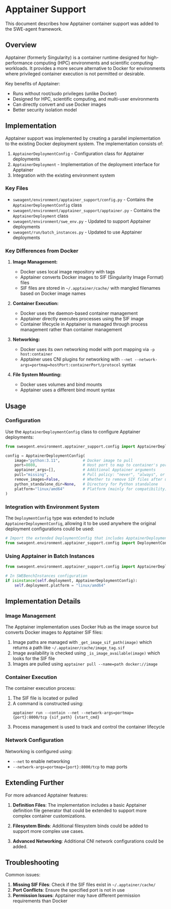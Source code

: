 # Apptainer Support

This document describes how Apptainer container support was added to the SWE-agent framework.

## Overview

Apptainer (formerly Singularity) is a container runtime designed for high-performance computing (HPC) environments and scientific computing workloads. It provides a more secure alternative to Docker for environments where privileged container execution is not permitted or desirable.

Key benefits of Apptainer:
- Runs without root/sudo privileges (unlike Docker)
- Designed for HPC, scientific computing, and multi-user environments
- Can directly convert and use Docker images
- Better security isolation model

## Implementation

Apptainer support was implemented by creating a parallel implementation to the existing Docker deployment system. The implementation consists of:

1. `ApptainerDeploymentConfig` - Configuration class for Apptainer deployments
2. `ApptainerDeployment` - Implementation of the deployment interface for Apptainer
3. Integration with the existing environment system

### Key Files

- `sweagent/environment/apptainer_support/config.py` - Contains the `ApptainerDeploymentConfig` class
- `sweagent/environment/apptainer_support/apptainer.py` - Contains the `ApptainerDeployment` class
- `sweagent/environment/swe_env.py` - Updated to support Apptainer deployments
- `sweagent/run/batch_instances.py` - Updated to use Apptainer deployments

### Key Differences from Docker

1. **Image Management:**
   - Docker uses local image repository with tags
   - Apptainer converts Docker images to SIF (Singularity Image Format) files
   - SIF files are stored in `~/.apptainer/cache/` with mangled filenames based on Docker image names

2. **Container Execution:**
   - Docker uses the daemon-based container management
   - Apptainer directly executes processes using the SIF image
   - Container lifecycle in Apptainer is managed through process management rather than container management

3. **Networking:**
   - Docker uses its own networking model with port mapping via `-p host:container`
   - Apptainer uses CNI plugins for networking with `--net --network-args=portmap=hostPort:containerPort/protocol` syntax

4. **File System Mounting:**
   - Docker uses volumes and bind mounts
   - Apptainer uses a different bind mount syntax

## Usage

### Configuration

Use the `ApptainerDeploymentConfig` class to configure Apptainer deployments:

```python
from sweagent.environment.apptainer_support.config import ApptainerDeploymentConfig

config = ApptainerDeploymentConfig(
    image="python:3.11",          # Docker image to pull
    port=8080,                    # Host port to map to container's port 8000
    apptainer_args=[],            # Additional Apptainer arguments
    pull="missing",               # Pull policy: "never", "always", or "missing"
    remove_images=False,          # Whether to remove SIF files after use
    python_standalone_dir=None,   # Directory for Python standalone
    platform="linux/amd64"        # Platform (mainly for compatibility)
)
```

### Integration with Environment System

The `DeploymentConfig` type was extended to include `ApptainerDeploymentConfig`, allowing it to be used anywhere the original deployment configurations could be used:

```python
# Import the extended DeploymentConfig that includes ApptainerDeploymentConfig
from sweagent.environment.apptainer_support.config import DeploymentConfig
```

### Using Apptainer in Batch Instances

```python
from sweagent.environment.apptainer_support.config import ApptainerDeploymentConfig

# In SWEBenchInstances configuration
if isinstance(self.deployment, ApptainerDeploymentConfig):
    self.deployment.platform = "linux/amd64"
```

## Implementation Details

### Image Management

The Apptainer implementation uses Docker Hub as the image source but converts Docker images to Apptainer SIF files:

1. Image paths are managed with `_get_image_sif_path(image)` which returns a path like `~/.apptainer/cache/image_tag.sif`
2. Image availability is checked using `_is_image_available(image)` which looks for the SIF file
3. Images are pulled using `apptainer pull --name=path docker://image`

### Container Execution

The container execution process:

1. The SIF file is located or pulled
2. A command is constructed using:
   ```
   apptainer run --contain --net --network-args=portmap={port}:8000/tcp {sif_path} {start_cmd}
   ```
3. Process management is used to track and control the container lifecycle

### Network Configuration

Networking is configured using:
- `--net` to enable networking
- `--network-args=portmap={port}:8000/tcp` to map ports

## Extending Further

For more advanced Apptainer features:

1. **Definition Files**: The implementation includes a basic Apptainer definition file generator that could be extended to support more complex container customizations.

2. **Filesystem Binds**: Additional filesystem binds could be added to support more complex use cases.

3. **Advanced Networking**: Additional CNI network configurations could be added.

## Troubleshooting

Common issues:

1. **Missing SIF Files**: Check if the SIF files exist in `~/.apptainer/cache/`
2. **Port Conflicts**: Ensure the specified port is not in use
3. **Permission Issues**: Apptainer may have different permission requirements than Docker
